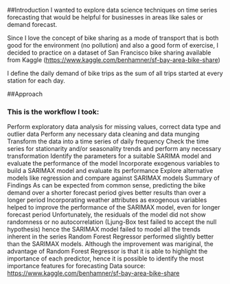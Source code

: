 
##Introduction
I wanted to explore data science techniques on time series forecasting that would be helpful for businesses in areas like sales or demand forecast.

Since I love the concept of bike sharing as a mode of transport that is both good for the environment (no pollution) and also a good form of exercise, I decided to practice on a dataset of San Francisco bike sharing available from Kaggle (https://www.kaggle.com/benhamner/sf-bay-area-bike-share)

I define the daily demand of bike trips as the sum of all trips started at every station for each day.

##Approach
### This is the workflow I took:

Perform exploratory data analysis for missing values, correct data type and outlier data
Perform any necessary data cleaning and data munging
Transform the data into a time series of daily frequency
Check the time series for stationarity and/or seasonality trends and perform any necessary transformation
Identify the parameters for a suitable SARIMA model and evaluate the performance of the model
Incorporate exogenous variables to build a SARIMAX model and evaluate its performance
Explore alternative models like regression and compare against SARIMAX models
Summary of Findings
As can be expected from common sense, predicting the bike demand over a shorter forecast period gives better results than over a longer period
Incorporating weather attributes as exogenous variables helped to improve the performance of the SARIMAX model, even for longer forecast period
Unfortunately, the residuals of the model did not show randomness or no autocorrelation (Ljung-Box test failed to accept the null hypothesis) hence the SARIMAX model failed to model all the trends inherent in the series
Random Forest Regressor performed slightly better than the SARIMAX models.
Although the improvement was mariginal, the advantage of Random Forest Regressor is that it is able to highlight the importance of each predictor, hence it is possible to identify the most importance features for forecasting
Data source: https://www.kaggle.com/benhamner/sf-bay-area-bike-share
